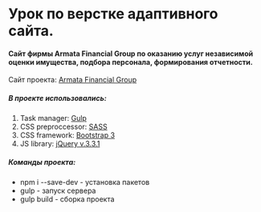# Урок по верстке адаптивного сайта. #
#### Сайт фирмы Armata Financial Group по оказанию услуг независимой оценки имущества, подбора персонала, формирования отчетности. ####
Сайт проекта: [Armata Financial Group](http://adel-ismagilov.ru/projects/lessons/armata/)
##### В проекте использовались: #####
1. Task manager: [Gulp](https://gulpjs.com/)
2. CSS preproccessor: [SASS](http://sass-lang.com/)
3. CSS framework: [Bootstrap 3](https://getbootstrap.com/)
4. JS library: [jQuery v.3.3.1](https://jquery.com/)

##### Команды проекта: ######
+ npm i --save-dev - установка пакетов
+ gulp - запуск сервера
+ gulp build - сборка проекта
